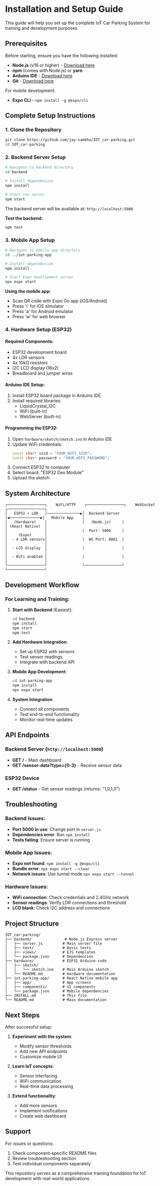 # Installation and Setup Guide

This guide will help you set up the complete IoT Car Parking System for training and development purposes.

## Prerequisites

Before starting, ensure you have the following installed:

- **Node.js** (v16 or higher) - [Download here](https://nodejs.org/)
- **npm** (comes with Node.js) or **yarn**
- **Arduino IDE** - [Download here](https://www.arduino.cc/en/software)
- **Git** - [Download here](https://git-scm.com/)

For mobile development:
- **Expo CLI** - `npm install -g @expo/cli`

## Complete Setup Instructions

### 1. Clone the Repository

```bash
git clone https://github.com/jay-sambhu/IOT_car-parking.git
cd IOT_car-parking
```

### 2. Backend Server Setup

```bash
# Navigate to backend directory
cd backend

# Install dependencies
npm install

# Start the server
npm start
```

The backend server will be available at: `http://localhost:5000`

**Test the backend:**
```bash
npm test
```

### 3. Mobile App Setup

```bash
# Navigate to mobile app directory
cd ../iot-parking-app

# Install dependencies
npm install

# Start Expo development server
npx expo start
```

**Using the mobile app:**
- Scan QR code with Expo Go app (iOS/Android)
- Press 'i' for iOS simulator
- Press 'a' for Android emulator
- Press 'w' for web browser

### 4. Hardware Setup (ESP32)

#### Required Components:
- ESP32 development board
- 4x LDR sensors
- 4x 10kΩ resistors
- I2C LCD display (16x2)
- Breadboard and jumper wires

#### Arduino IDE Setup:
1. Install ESP32 board package in Arduino IDE
2. Install required libraries:
   - LiquidCrystal_I2C
   - WiFi (built-in)
   - WebServer (built-in)

#### Programming the ESP32:
1. Open `hardware/sketch/sketch.ino` in Arduino IDE
2. Update WiFi credentials:
   ```cpp
   const char* ssid = "YOUR_WIFI_SSID";
   const char* password = "YOUR_WIFI_PASSWORD";
   ```
3. Connect ESP32 to computer
4. Select board: "ESP32 Dev Module"
5. Upload the sketch

## System Architecture

```
┌─────────────────┐    WiFi/HTTP    ┌─────────────────┐    WebSocket    ┌─────────────────┐
│   ESP32 + LDR   │───────────────▶│  Backend Server │◀──────────────▶│   Mobile App    │
│   (Hardware)    │                │   (Node.js)     │                │ (React Native)  │
│                 │                │  Port: 5000     │                │     (Expo)      │
│  - 4 LDR sensors│                │  WS Port: 8081  │                │                 │
│  - LCD display  │                │                 │                │                 │
│  - WiFi enabled │                │                 │                │                 │
└─────────────────┘                └─────────────────┘                └─────────────────┘
```

## Development Workflow

### For Learning and Training:

1. **Start with Backend** (Easiest):
   ```bash
   cd backend
   npm install
   npm start
   npm test
   ```

2. **Add Hardware Integration**:
   - Set up ESP32 with sensors
   - Test sensor readings
   - Integrate with backend API

3. **Mobile App Development**:
   ```bash
   cd iot-parking-app
   npm install
   npx expo start
   ```

4. **System Integration**:
   - Connect all components
   - Test end-to-end functionality
   - Monitor real-time updates

## API Endpoints

### Backend Server (`http://localhost:5000`)

- **GET /** - Main dashboard
- **GET /sensor-data?type={0-3}** - Receive sensor data

### ESP32 Device

- **GET /status** - Get sensor readings (returns: "1,0,1,0")

## Troubleshooting

### Backend Issues:
- **Port 5000 in use**: Change port in `server.js`
- **Dependencies error**: Run `npm install`
- **Tests failing**: Ensure server is running

### Mobile App Issues:
- **Expo not found**: `npm install -g @expo/cli`
- **Bundle error**: `npx expo start --clear`
- **Network issues**: Use tunnel mode `npx expo start --tunnel`

### Hardware Issues:
- **WiFi connection**: Check credentials and 2.4GHz network
- **Sensor readings**: Verify LDR connections and threshold
- **LCD blank**: Check I2C address and connections

## Project Structure

```
IOT_car-parking/
├── backend/               # Node.js Express server
│   ├── server.js         # Main server file
│   ├── test/             # Basic tests
│   ├── views/            # EJS templates
│   └── package.json      # Dependencies
├── hardware/             # ESP32 Arduino code
│   ├── sketch/
│   │   └── sketch.ino    # Main Arduino sketch
│   └── README.md         # Hardware documentation
├── iot-parking-app/      # React Native mobile app
│   ├── app/              # App screens
│   ├── components/       # UI components
│   └── package.json      # Mobile dependencies
├── INSTALL.md            # This file
└── README.md             # Main documentation
```

## Next Steps

After successful setup:

1. **Experiment with the system**:
   - Modify sensor thresholds
   - Add new API endpoints
   - Customize mobile UI

2. **Learn IoT concepts**:
   - Sensor interfacing
   - WiFi communication
   - Real-time data processing

3. **Extend functionality**:
   - Add more sensors
   - Implement notifications
   - Create web dashboard

## Support

For issues or questions:
1. Check component-specific README files
2. Review troubleshooting section
3. Test individual components separately

This repository serves as a comprehensive training foundation for IoT development with real-world applications.